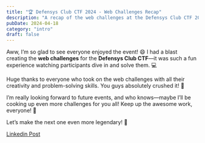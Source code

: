 ```yaml
---
title: "🏆 Defensys Club CTF 2024 - Web Challenges Recap"
description: "A recap of the web challenges at the Defensys Club CTF 2024 event. Huge thanks to all the participants for their creativity and problem-solving skills!"
pubDate: 2024-04-18
category: "intro"
draft: false
---
```



Aww, I’m so glad to see everyone enjoyed the event! 😄 I had a blast creating the **web challenges** for the **Defensys Club CTF**—it was such a fun experience watching participants dive in and solve them. 💻

Huge thanks to everyone who took on the web challenges with all their creativity and problem-solving skills. You guys absolutely crushed it! 👏  

I’m really looking forward to future events, and who knows—maybe I’ll be cooking up even more challenges for you all! Keep up the awesome work, everyone! 🌟  

Let’s make the next one even more legendary! 🚀  


[Linkedin Post](https://www.linkedin.com/posts/club-defensys_cybersecurity-ctf-defensysclub-activity-7186774603250249728-4R_j?utm_source=share&utm_medium=member_desktop)
